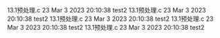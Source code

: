 13.1预处理.c 23 Mar  3 2023 20:10:38 test2
13.1预处理.c 23 Mar  3 2023 20:10:38 test2
13.1预处理.c 23 Mar  3 2023 20:10:38 test2
13.1预处理.c 23 Mar  3 2023 20:10:38 test2
13.1预处理.c 23 Mar  3 2023 20:10:38 test2
